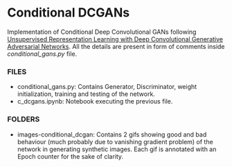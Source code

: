 # Conditional DCGANs

Implementation of Conditional Deep Convolutional GANs following [Unsupervised Representation Learning with Deep Convolutional Generative Adversarial Networks](https://arxiv.org/pdf/1511.06434.pdf). All the details are present in form of comments inside *conditional_gans.py* file.

### FILES
* conditional_gans.py: Contains Generator, Discriminator, weight initialization, training and testing of the network.
* c_dcgans.ipynb: Notebook executing the previous file.
### FOLDERS
* images-conditional_dcgan: Contains 2 gifs showing good and bad behaviour (much probably due to vanishing gradient problem) of the network in generating synthetic images. Each gif is annotated with an Epoch counter for the sake of clarity.
